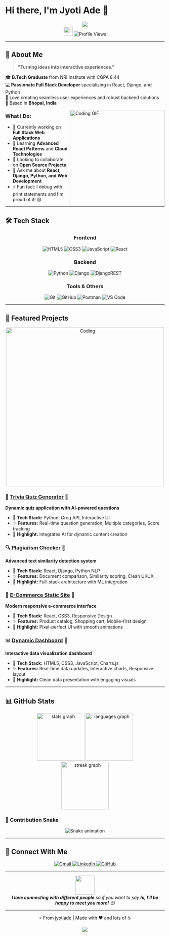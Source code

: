 # Hi there, I'm Jyoti Ade 👋

<div align="center">
  <img src="https://readme-typing-svg.herokuapp.com/?lines=Full+Stack+Developer;React+%7C+Django+%7C+Python;Turning+Ideas+Into+Interactive+Experiences&font=Fira%20Code&center=true&width=440&height=45&color=f75c7e&vCenter=true&size=22&pause=1000">
</div>

<div align="center">
  <img src="https://media.giphy.com/media/hvRJCLFzcasrR4ia7z/giphy.gif" width="28">
  <img src="https://komarev.com/ghpvc/?username=jyotiade&label=Profile%20views&color=0e75b6&style=flat" alt="Profile Views" />
</div>

---

## 🚀 About Me

> **"Turning ideas into interactive experiences."**

🎓 **B.Tech Graduate** from NRI Institute with CGPA 8.44  
💻 **Passionate Full Stack Developer** specializing in React, Django, and Python  
🌟 Love creating seamless user experiences and robust backend solutions  
📍 Based in **Bhopal, India**

<img align="right" alt="Coding GIF" width="300" src="https://media.giphy.com/media/qgQUggAC3Pfv687qPC/giphy.gif">

### What I Do:
- 🔭 Currently working on **Full Stack Web Applications**
- 🌱 Learning **Advanced React Patterns** and **Cloud Technologies**
- 👯 Looking to collaborate on **Open Source Projects**
- 💬 Ask me about **React, Django, Python, and Web Development**
- ⚡ Fun fact: I debug with print statements and I'm proud of it! 😄

---

## 🛠️ Tech Stack

<div align="center">

### Frontend
![HTML5](https://img.shields.io/badge/html5-%23E34F26.svg?style=for-the-badge&logo=html5&logoColor=white)
![CSS3](https://img.shields.io/badge/css3-%231572B6.svg?style=for-the-badge&logo=css3&logoColor=white)
![JavaScript](https://img.shields.io/badge/javascript-%23323330.svg?style=for-the-badge&logo=javascript&logoColor=%23F7DF1E)
![React](https://img.shields.io/badge/react-%2320232a.svg?style=for-the-badge&logo=react&logoColor=%2361DAFB)

### Backend
![Python](https://img.shields.io/badge/python-3670A0?style=for-the-badge&logo=python&logoColor=ffdd54)
![Django](https://img.shields.io/badge/django-%23092E20.svg?style=for-the-badge&logo=django&logoColor=white)
![DjangoREST](https://img.shields.io/badge/DJANGO-REST-ff1709?style=for-the-badge&logo=django&logoColor=white&color=ff1709&labelColor=gray)

### Tools & Others
![Git](https://img.shields.io/badge/git-%23F05033.svg?style=for-the-badge&logo=git&logoColor=white)
![GitHub](https://img.shields.io/badge/github-%23121011.svg?style=for-the-badge&logo=github&logoColor=white)
![Postman](https://img.shields.io/badge/Postman-FF6C37?style=for-the-badge&logo=postman&logoColor=white)
![VS Code](https://img.shields.io/badge/Visual%20Studio%20Code-0078d7.svg?style=for-the-badge&logo=visual-studio-code&logoColor=white)

</div>

---

## 🌟 Featured Projects

<div align="center">
  <img src="https://media.giphy.com/media/SWoSkN6DxTszqIKEqv/giphy.gif" alt="Coding" width="500">
</div>

### 🧠 [Trivia Quiz Generator](https://github.com/jyotiade/trivia-quiz-generator) 🔗
**Dynamic quiz application with AI-powered questions**
- 🎯 **Tech Stack:** Python, Groq API, Interactive UI
- ✨ **Features:** Real-time question generation, Multiple categories, Score tracking
- 🚀 **Highlight:** Integrates AI for dynamic content creation

### 🔍 [Plagiarism Checker](https://github.com/jyotiade/plagiarism-checker) 🔗
**Advanced text similarity detection system**
- 🎯 **Tech Stack:** React, Django, Python NLP
- ✨ **Features:** Document comparison, Similarity scoring, Clean UI/UX
- 🚀 **Highlight:** Full-stack architecture with ML integration

### 🛒 [E-Commerce Static Site](https://github.com/jyotiade/ecommerce-site) 🔗
**Modern responsive e-commerce interface**
- 🎯 **Tech Stack:** React, CSS3, Responsive Design
- ✨ **Features:** Product catalog, Shopping cart, Mobile-first design
- 🚀 **Highlight:** Pixel-perfect UI with smooth animations

### 📊 [Dynamic Dashboard](https://github.com/jyotiade/dynamic-dashboard) 🔗
**Interactive data visualization dashboard**
- 🎯 **Tech Stack:** HTML5, CSS3, JavaScript, Charts.js
- ✨ **Features:** Real-time data updates, Interactive charts, Responsive layout
- 🚀 **Highlight:** Clean data presentation with engaging visuals

---

## 📊 GitHub Stats

<div align="center">
  <img src="https://github-readme-stats.vercel.app/api?username=jyotiade&hide_title=false&hide_rank=false&show_icons=true&include_all_commits=true&count_private=true&disable_animations=false&theme=tokyonight&locale=en&hide_border=false" height="150" alt="stats graph"  />
  <img src="https://github-readme-stats.vercel.app/api/top-langs?username=jyotiade&locale=en&hide_title=false&layout=compact&card_width=320&langs_count=5&theme=tokyonight&hide_border=false" height="150" alt="languages graph"  />
</div>

<div align="center">
  <img src="https://streak-stats.demolab.com?user=jyotiade&locale=en&mode=daily&theme=tokyonight&hide_border=false&border_radius=5" height="150" alt="streak graph"  />
</div>

### 🐍 Contribution Snake
<div align="center">
  <img src="https://raw.githubusercontent.com/jyotiade/jyotiade/output/snake.svg" alt="Snake animation" />
</div>

---

## 🤝 Connect With Me

<div align="center">
  <a href="mailto:jyotiade287@gmail.com">
    <img src="https://img.shields.io/badge/Gmail-D14836?style=for-the-badge&logo=gmail&logoColor=white" alt="Gmail"/>
  </a>
  <a href="https://linkedin.com/in/jyoti-ade1212">
    <img src="https://img.shields.io/badge/LinkedIn-0077B5?style=for-the-badge&logo=linkedin&logoColor=white" alt="LinkedIn"/>
  </a>
  <a href="https://github.com/jyotiade">
    <img src="https://img.shields.io/badge/GitHub-100000?style=for-the-badge&logo=github&logoColor=white" alt="GitHub"/>
  </a>
</div>

---

<div align="center">
  <img src="https://media.giphy.com/media/LnQjpWaON8nhr21vNW/giphy.gif" width="60">
  <br>
  <em><b>I love connecting with different people</b> so if you want to say <b>hi, I'll be happy to meet you more!</b> 😊</em>
  
  ---
  
  ⭐️ From [jyotiade](https://github.com/jyotiade) | Made with ❤️ and lots of ☕
</div>

<div align="center">
  <img src="https://capsule-render.vercel.app/api?type=waving&color=gradient&height=100&section=footer"/>
</div>

